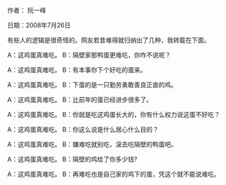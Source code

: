 作者： 阮一峰

日期：2008年7月26日

有些人的逻辑是很奇怪的。网友若昔难得就归纳出了几种，我转载在下面。

A：这鸡蛋真难吃。
B：隔壁家那鸭蛋更难吃，你咋不说呢？

A：这鸡蛋真难吃。
B：有本事你下个好吃的蛋来。

A：这鸡蛋真难吃。
B：下蛋的是一只勤劳勇敢善良正直的鸡。

A：这鸡蛋真难吃。
B：比前年的蛋已经进步很多了。

A：这鸡蛋真难吃。
B：你就是吃这鸡蛋长大的，你有什么权力说这蛋不好吃？

A：这鸡蛋真难吃。
B：你这么说是什么居心什么目的？

A：这鸡蛋真难吃。
B：嫌难吃就别吃，滚去吃隔壁的鸭蛋吧。

A：这鸡蛋真难吃。
B：隔壁的鸡给了你多少钱?

A：这鸡蛋真难吃。
B：再难吃也是自己家的鸡下的蛋，凭这个就不能说难吃。